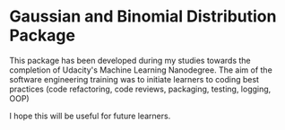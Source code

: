 # Gaussian and Binomial Distribution Package

This package has been developed during my studies towards the completion of Udacity's Machine Learning Nanodegree.
The aim of the software engineering training was to initiate learners to coding best practices (code refactoring, code reviews, packaging, testing, logging, OOP)

I hope this will be useful for future learners.